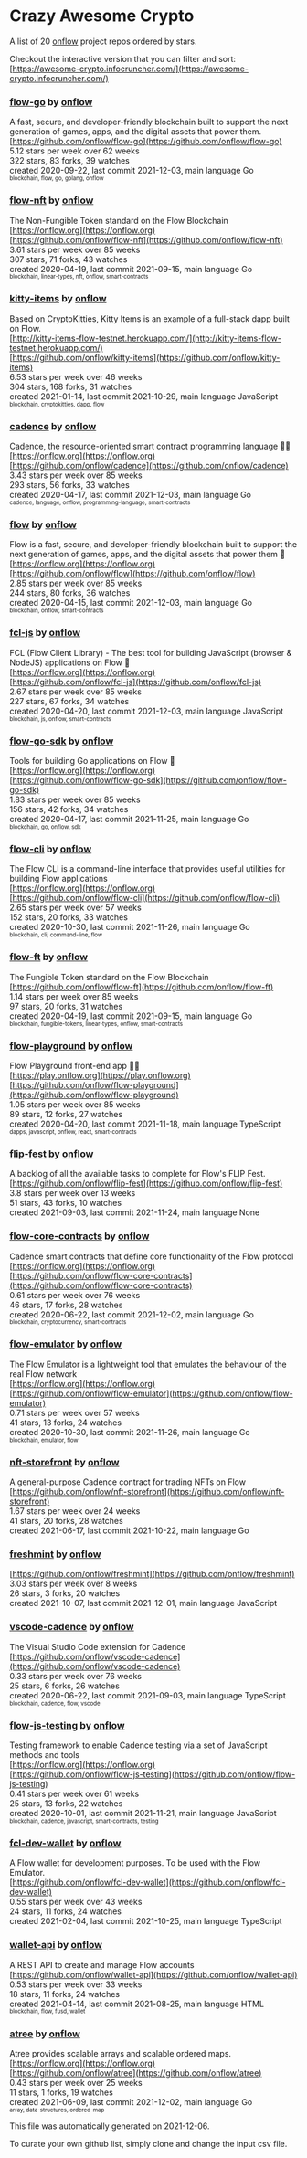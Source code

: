 # Crazy Awesome Crypto
A list of 20 [onflow](https://github.com/onflow) project repos ordered by stars.  

Checkout the interactive version that you can filter and sort: 
[https://awesome-crypto.infocruncher.com/](https://awesome-crypto.infocruncher.com/)  


### [flow-go](https://github.com/onflow/flow-go) by [onflow](https://github.com/onflow)  
A fast, secure, and developer-friendly blockchain built to support the next generation of games, apps, and the digital assets that power them.  
[https://github.com/onflow/flow-go](https://github.com/onflow/flow-go)  
5.12 stars per week over 62 weeks  
322 stars, 83 forks, 39 watches  
created 2020-09-22, last commit 2021-12-03, main language Go  
<sub><sup>blockchain, flow, go, golang, onflow</sup></sub>


### [flow-nft](https://github.com/onflow/flow-nft) by [onflow](https://github.com/onflow)  
The Non-Fungible Token standard on the Flow Blockchain  
[https://onflow.org](https://onflow.org)  
[https://github.com/onflow/flow-nft](https://github.com/onflow/flow-nft)  
3.61 stars per week over 85 weeks  
307 stars, 71 forks, 43 watches  
created 2020-04-19, last commit 2021-09-15, main language Go  
<sub><sup>blockchain, linear-types, nft, onflow, smart-contracts</sup></sub>


### [kitty-items](https://github.com/onflow/kitty-items) by [onflow](https://github.com/onflow)  
Based on CryptoKitties, Kitty Items is an example of a full-stack dapp built on Flow.  
[http://kitty-items-flow-testnet.herokuapp.com/](http://kitty-items-flow-testnet.herokuapp.com/)  
[https://github.com/onflow/kitty-items](https://github.com/onflow/kitty-items)  
6.53 stars per week over 46 weeks  
304 stars, 168 forks, 31 watches  
created 2021-01-14, last commit 2021-10-29, main language JavaScript  
<sub><sup>blockchain, cryptokitties, dapp, flow</sup></sub>


### [cadence](https://github.com/onflow/cadence) by [onflow](https://github.com/onflow)  
Cadence, the resource-oriented smart contract programming language 🏃‍♂️  
[https://onflow.org](https://onflow.org)  
[https://github.com/onflow/cadence](https://github.com/onflow/cadence)  
3.43 stars per week over 85 weeks  
293 stars, 56 forks, 33 watches  
created 2020-04-17, last commit 2021-12-03, main language Go  
<sub><sup>cadence, language, onflow, programming-language, smart-contracts</sup></sub>


### [flow](https://github.com/onflow/flow) by [onflow](https://github.com/onflow)  
Flow is a fast, secure, and developer-friendly blockchain built to support the next generation of games, apps, and the digital assets that power them 🌊  
[https://onflow.org](https://onflow.org)  
[https://github.com/onflow/flow](https://github.com/onflow/flow)  
2.85 stars per week over 85 weeks  
244 stars, 80 forks, 36 watches  
created 2020-04-15, last commit 2021-12-03, main language Go  
<sub><sup>blockchain, onflow, smart-contracts</sup></sub>


### [fcl-js](https://github.com/onflow/fcl-js) by [onflow](https://github.com/onflow)  
FCL (Flow Client Library) - The best tool for building JavaScript (browser & NodeJS) applications on Flow 🌊  
[https://onflow.org](https://onflow.org)  
[https://github.com/onflow/fcl-js](https://github.com/onflow/fcl-js)  
2.67 stars per week over 85 weeks  
227 stars, 67 forks, 34 watches  
created 2020-04-20, last commit 2021-12-03, main language JavaScript  
<sub><sup>blockchain, js, onflow, smart-contracts</sup></sub>


### [flow-go-sdk](https://github.com/onflow/flow-go-sdk) by [onflow](https://github.com/onflow)  
Tools for building Go applications on Flow :ocean:  
[https://onflow.org](https://onflow.org)  
[https://github.com/onflow/flow-go-sdk](https://github.com/onflow/flow-go-sdk)  
1.83 stars per week over 85 weeks  
156 stars, 42 forks, 34 watches  
created 2020-04-17, last commit 2021-11-25, main language Go  
<sub><sup>blockchain, go, onflow, sdk</sup></sub>


### [flow-cli](https://github.com/onflow/flow-cli) by [onflow](https://github.com/onflow)  
The Flow CLI is a command-line interface that provides useful utilities for building Flow applications  
[https://onflow.org](https://onflow.org)  
[https://github.com/onflow/flow-cli](https://github.com/onflow/flow-cli)  
2.65 stars per week over 57 weeks  
152 stars, 20 forks, 33 watches  
created 2020-10-30, last commit 2021-11-26, main language Go  
<sub><sup>blockchain, cli, command-line, flow</sup></sub>


### [flow-ft](https://github.com/onflow/flow-ft) by [onflow](https://github.com/onflow)  
The Fungible Token standard on the Flow Blockchain   
[https://github.com/onflow/flow-ft](https://github.com/onflow/flow-ft)  
1.14 stars per week over 85 weeks  
97 stars, 20 forks, 31 watches  
created 2020-04-19, last commit 2021-09-15, main language Go  
<sub><sup>blockchain, fungible-tokens, linear-types, onflow, smart-contracts</sup></sub>


### [flow-playground](https://github.com/onflow/flow-playground) by [onflow](https://github.com/onflow)  
Flow Playground front-end app 🤹‍♂️  
[https://play.onflow.org](https://play.onflow.org)  
[https://github.com/onflow/flow-playground](https://github.com/onflow/flow-playground)  
1.05 stars per week over 85 weeks  
89 stars, 12 forks, 27 watches  
created 2020-04-20, last commit 2021-11-18, main language TypeScript  
<sub><sup>dapps, javascript, onflow, react, smart-contracts</sup></sub>


### [flip-fest](https://github.com/onflow/flip-fest) by [onflow](https://github.com/onflow)  
A backlog of all the available tasks to complete for Flow's FLIP Fest.  
[https://github.com/onflow/flip-fest](https://github.com/onflow/flip-fest)  
3.8 stars per week over 13 weeks  
51 stars, 43 forks, 10 watches  
created 2021-09-03, last commit 2021-11-24, main language None  


### [flow-core-contracts](https://github.com/onflow/flow-core-contracts) by [onflow](https://github.com/onflow)  
Cadence smart contracts that define core functionality of the Flow protocol  
[https://onflow.org](https://onflow.org)  
[https://github.com/onflow/flow-core-contracts](https://github.com/onflow/flow-core-contracts)  
0.61 stars per week over 76 weeks  
46 stars, 17 forks, 28 watches  
created 2020-06-22, last commit 2021-12-02, main language Go  
<sub><sup>blockchain, cryptocurrency, smart-contracts</sup></sub>


### [flow-emulator](https://github.com/onflow/flow-emulator) by [onflow](https://github.com/onflow)  
The Flow Emulator is a lightweight tool that emulates the behaviour of the real Flow network  
[https://onflow.org](https://onflow.org)  
[https://github.com/onflow/flow-emulator](https://github.com/onflow/flow-emulator)  
0.71 stars per week over 57 weeks  
41 stars, 13 forks, 24 watches  
created 2020-10-30, last commit 2021-11-26, main language Go  
<sub><sup>blockchain, emulator, flow</sup></sub>


### [nft-storefront](https://github.com/onflow/nft-storefront) by [onflow](https://github.com/onflow)  
A general-purpose Cadence contract for trading NFTs on Flow  
[https://github.com/onflow/nft-storefront](https://github.com/onflow/nft-storefront)  
1.67 stars per week over 24 weeks  
41 stars, 20 forks, 28 watches  
created 2021-06-17, last commit 2021-10-22, main language Go  


### [freshmint](https://github.com/onflow/freshmint) by [onflow](https://github.com/onflow)  
  
[https://github.com/onflow/freshmint](https://github.com/onflow/freshmint)  
3.03 stars per week over 8 weeks  
26 stars, 3 forks, 20 watches  
created 2021-10-07, last commit 2021-12-01, main language JavaScript  


### [vscode-cadence](https://github.com/onflow/vscode-cadence) by [onflow](https://github.com/onflow)  
The Visual Studio Code extension for Cadence  
[https://github.com/onflow/vscode-cadence](https://github.com/onflow/vscode-cadence)  
0.33 stars per week over 76 weeks  
25 stars, 6 forks, 26 watches  
created 2020-06-22, last commit 2021-09-03, main language TypeScript  
<sub><sup>blockchain, cadence, flow, vscode</sup></sub>


### [flow-js-testing](https://github.com/onflow/flow-js-testing) by [onflow](https://github.com/onflow)  
Testing framework to enable Cadence testing via a set of JavaScript methods and tools  
[https://onflow.org](https://onflow.org)  
[https://github.com/onflow/flow-js-testing](https://github.com/onflow/flow-js-testing)  
0.41 stars per week over 61 weeks  
25 stars, 13 forks, 22 watches  
created 2020-10-01, last commit 2021-11-21, main language JavaScript  
<sub><sup>blockchain, cadence, javascript, smart-contracts, testing</sup></sub>


### [fcl-dev-wallet](https://github.com/onflow/fcl-dev-wallet) by [onflow](https://github.com/onflow)  
A Flow wallet for development purposes. To be used with the Flow Emulator.  
[https://github.com/onflow/fcl-dev-wallet](https://github.com/onflow/fcl-dev-wallet)  
0.55 stars per week over 43 weeks  
24 stars, 11 forks, 24 watches  
created 2021-02-04, last commit 2021-10-25, main language TypeScript  


### [wallet-api](https://github.com/onflow/wallet-api) by [onflow](https://github.com/onflow)  
A REST API to create and manage Flow accounts  
[https://github.com/onflow/wallet-api](https://github.com/onflow/wallet-api)  
0.53 stars per week over 33 weeks  
18 stars, 11 forks, 24 watches  
created 2021-04-14, last commit 2021-08-25, main language HTML  
<sub><sup>blockchain, flow, fusd, wallet</sup></sub>


### [atree](https://github.com/onflow/atree) by [onflow](https://github.com/onflow)  
Atree provides scalable arrays and scalable ordered maps.  
[https://onflow.org](https://onflow.org)  
[https://github.com/onflow/atree](https://github.com/onflow/atree)  
0.43 stars per week over 25 weeks  
11 stars, 1 forks, 19 watches  
created 2021-06-09, last commit 2021-12-02, main language Go  
<sub><sup>array, data-structures, ordered-map</sup></sub>


This file was automatically generated on 2021-12-06.  

To curate your own github list, simply clone and change the input csv file.  